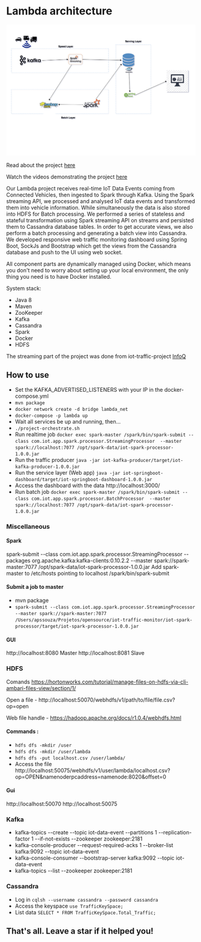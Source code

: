 # Lambda architecture

![Alt text](diagram.png?raw=true "Lambda architecture")

Read about the project [here](https://medium.com/@alexsandrosouza/lambda-architecture-how-to-build-a-big-data-pipeline-part-1-8b56075e83fe)

Watch the videos demonstrating the project <a href="https://medium.com/@alexsandrosouza/lambda-architecture-how-to-build-a-big-data-pipeline-part-2-screencast-57e8da36b86" target="_blank">here</a>

Our Lambda project receives real-time IoT Data Events coming from Connected Vehicles, 
then ingested to Spark through Kafka. Using the Spark streaming API, we processed and analysed 
IoT data events and transformed them into vehicle information.
While simultaneously the data is also stored into HDFS for Batch processing. 
We performed a series of stateless and stateful transformation using Spark streaming API on 
streams and persisted them to Cassandra database tables. In order to get accurate views, 
we also perform a batch processing and generating a batch view into Cassandra.
We developed responsive web traffic monitoring dashboard using Spring Boot, 
SockJs and Bootstrap which get the views from the Cassandra database and push to the UI using web socket.


All component parts are dynamically managed using Docker, which means you don't need to worry 
about setting up your local environment, the only thing you need is to have Docker installed.

System stack:
- Java 8
- Maven
- ZooKeeper
- Kafka
- Cassandra
- Spark
- Docker
- HDFS


The streaming part of the project was done from iot-traffic-project [InfoQ](https://www.infoq.com/articles/traffic-data-monitoring-iot-kafka-and-spark-streaming)

## How to use
*  Set the KAFKA_ADVERTISED_LISTENERS with your IP in the docker-compose.yml
* `mvn package`
* `docker network create -d bridge lambda_net`
* `docker-compose -p lambda up`
*  Wait all services be up and running, then...
* `./project-orchestrate.sh`
* Run realtime job `docker exec spark-master /spark/bin/spark-submit --class com.iot.app.spark.processor.StreamingProcessor  --master spark://localhost:7077 /opt/spark-data/iot-spark-processor-1.0.0.jar`
* Run the traffic producer `java -jar iot-kafka-producer/target/iot-kafka-producer-1.0.0.jar`
* Run the service layer (Web app) `java -jar iot-springboot-dashboard/target/iot-springboot-dashboard-1.0.0.jar` 
* Access the dashboard with the data http://localhost:3000/
* Run batch job `docker exec spark-master /spark/bin/spark-submit --class com.iot.app.spark.processor.BatchProcessor  --master spark://localhost:7077 /opt/spark-data/iot-spark-processor-1.0.0.jar`

### Miscellaneous

#### Spark
spark-submit --class com.iot.app.spark.processor.StreamingProcessor --packages org.apache.kafka:kafka-clients:0.10.2.2 --master spark://spark-master:7077 /opt/spark-data/iot-spark-processor-1.0.0.jar
Add spark-master to /etc/hosts pointing to localhost
/spark/bin/spark-submit 

#### Submit a job to master
- mvn package
- `spark-submit --class com.iot.app.spark.processor.StreamingProcessor --master spark://spark-master:7077 /Users/apssouza/Projetos/opensource/iot-traffic-monitor/iot-spark-processor/target/iot-spark-processor-1.0.0.jar`


#### GUI
http://localhost:8080 Master
http://localhost:8081 Slave


### HDFS

Comands https://hortonworks.com/tutorial/manage-files-on-hdfs-via-cli-ambari-files-view/section/1/

Open a file - http://localhost:50070/webhdfs/v1/path/to/file/file.csv?op=open

Web file handle - https://hadoop.apache.org/docs/r1.0.4/webhdfs.html

#### Commands :
* `hdfs dfs -mkdir /user`
* `hdfs dfs -mkdir /user/lambda`
* `hdfs dfs -put localhost.csv /user/lambda/`
* Access the file http://localhost:50075/webhdfs/v1/user/lambda/localhost.csv?op=OPEN&namenoderpcaddress=namenode:8020&offset=0

#### Gui
http://localhost:50070
http://localhost:50075


### Kafka
* kafka-topics --create --topic iot-data-event --partitions 1 --replication-factor 1 --if-not-exists --zookeeper zookeeper:2181
* kafka-console-producer --request-required-acks 1 --broker-list kafka:9092 --topic iot-data-event
* kafka-console-consumer --bootstrap-server kafka:9092 --topic iot-data-event
* kafka-topics --list --zookeeper zookeeper:2181


### Cassandra
- Log in `cqlsh --username cassandra --password cassandra`
- Access the keyspace `use TrafficKeySpace;`
- List data `SELECT * FROM TrafficKeySpace.Total_Traffic;`

## That's all. Leave a star if it helped you!

